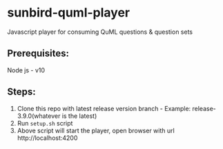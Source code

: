 # sunbird-quml-player
Javascript player for consuming QuML questions &amp; question sets


## Prerequisites:

Node js - v10

## Steps: 

1. Clone this repo with latest release version branch - Example: release-3.9.0(whatever is the latest)
2. Run `setup.sh` script
3. Above script will start the player, open browser with url http://localhost:4200




